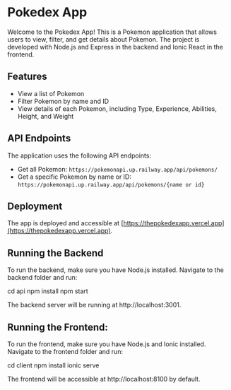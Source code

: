 # Pokedex App

Welcome to the Pokedex App! This is a Pokemon application that allows users to view, filter, and get details about Pokemon. The project is developed with Node.js and Express in the backend and Ionic React in the frontend.

## Features

- View a list of Pokemon
- Filter Pokemon by name and ID
- View details of each Pokemon, including Type, Experience, Abilities, Height, and Weight

## API Endpoints

The application uses the following API endpoints:

- Get all Pokemon: `https://pokemonapi.up.railway.app/api/pokemons/`
- Get a specific Pokemon by name or ID: `https://pokemonapi.up.railway.app/api/pokemons/{name or id}`

## Deployment

The app is deployed and accessible at [https://thepokedexapp.vercel.app](https://thepokedexapp.vercel.app).

## Running the Backend

To run the backend, make sure you have Node.js installed. Navigate to the backend folder and run:

cd api
npm install
npm start

The backend server will be running at http://localhost:3001.

## Running the Frontend:

To run the frontend, make sure you have Node.js and Ionic installed. Navigate to the frontend folder and run:

cd client
npm install
ionic serve

The frontend will be accessible at http://localhost:8100 by default.


